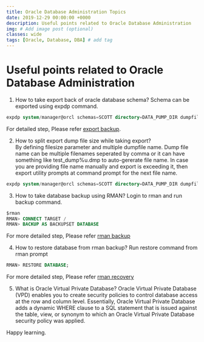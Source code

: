```yaml
---
title: Oracle Database Administration Topics
date: 2019-12-29 00:00:00 +0000
description: Useful points related to Oracle Database Administration
img: # Add image post (optional)
classes: wide
tags: [Oracle, Database, DBA] # add tag
---
```

# Useful points related to Oracle Database Administration

1. How to take export back of oracle database schema?
Schema can be exported using expdp command.
```sql
expdp system/manager@orcl schemas=SCOTT directory=DATA_PUMP_DIR dumpfile=SCOTT.dmp logfile=expdpSCOTT.log
```
For detailed step, Please refer [export backup](https://github.com/rajnathsah/Oracle-Scripts-and-Notes/blob/master/dbascript/backup.md).

2. How to split export dump file size while taking export?  
By defining filesize parameter and multiple dumpfile name. Dump file name can be multiple filenames seperated by comma or it can have something like test_dump%u.dmp to auto-gererate file name. In case you are providing file name manually and export is exceeding it, then export utility prompts at command prompt for the next file name.
```sql
expdp system/manager@orcl schemas=SCOTT directory=DATA_PUMP_DIR dumpfile=test_dump%u.dmp filesize=20m logfile=expdpSCOTT.log
```

3. How to take database backup using RMAN?
Login to rman and run backup command.
```sql
$rman
RMAN> CONNECT TARGET /
RMAN> BACKUP AS BACKUPSET DATABASE
```
For more detailed step, Please refer [rman backup](https://github.com/rajnathsah/Oracle-Scripts-and-Notes/blob/master/dbascript/rman_backup_recovery.md)

4. How to restore database from rman backup?
Run restore command from rman prompt
```sql
RMAN> RESTORE DATABASE;
```
For more detailed step, Please refer [rman recovery](https://github.com/rajnathsah/Oracle-Scripts-and-Notes/blob/master/dbascript/rman_backup_recovery.md#rman-recovery)

5. What is Oracle Virtual Private Database?
Oracle Virtual Private Database (VPD) enables you to create security policies to control database access at the row and column level. Essentially, Oracle Virtual Private Database adds a dynamic WHERE clause to a SQL statement that is issued against the table, view, or synonym to which an Oracle Virtual Private Database security policy was applied.  



Happy learning.
